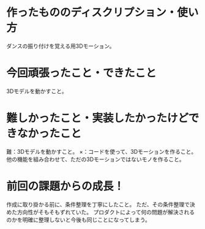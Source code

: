 # 作ったもののディスクリプション・使い方
ダンスの振り付けを覚える用3Dモーション。
# 今回頑張ったこと・できたこと
3Dモデルを動かすこと。
# 難しかったこと・実装したかったけどできなかったこと
難：3Dモデルを動かすこと。
×：コードを使って、3Dモーションを作ること。他の機能を組み合わせて、ただの3Dモーションではないモノを作ること。
# 前回の課題からの成長！
作成に取り掛かる前に、条件整理を丁寧にしたこと。
ただ、その条件整理で決めた方向性がそもそもずれていた。
プロダクトによって何の問題が解決されるのかを明確に整理しないと今後も同じことになってしまう。
